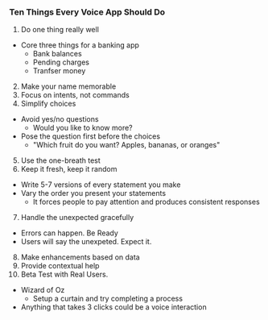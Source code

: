 ### Ten Things Every Voice App Should Do
1. Do one thing really well
  * Core three things for a banking app
    * Bank balances
    * Pending charges
    * Tranfser money
2. Make your name memorable
3. Focus on intents, not commands
4. Simplify choices
  * Avoid yes/no questions
    * Would you like to know more?
  * Pose the question first before the choices
    * "Which fruit do you want? Apples, bananas, or oranges"
5. Use the one-breath test
6. Keep it fresh, keep it random
  * Write 5-7 versions of every statement you make
  * Vary the order you present your statements
    * It forces people to pay attention and produces consistent responses
7. Handle the unexpected gracefully
  * Errors can happen. Be Ready
  * Users will say the unexpeted. Expect it.
8. Make enhancements based on data
9. Provide contextual help
10. Beta Test with Real Users.
  * Wizard of Oz
    * Setup a curtain and try completing a process
* Anything that takes 3 clicks could be a voice interaction
